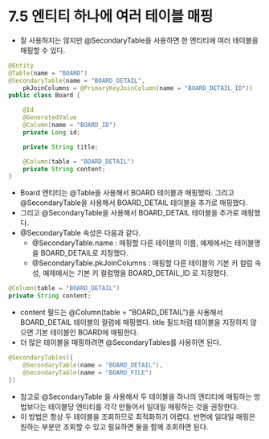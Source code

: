 # 7.5 엔티티 하나에 여러 테이블 매핑
- 잘 사용하지는 않지만 @SecondaryTable을 사용하면 한 엔티티에 여러 테이블을 매핑할 수 있다.
```java
@Entity
@Table(name = "BOARD")
@SecondaryTable(name = "BOARD_DETAIL",
	pkJoinColumns = @PrimaryKeyJoinColumn(name = "BOARD_DETAIL_ID"))
public class Board {

	@Id
	@GeneratedValue
	@Column(name = "BOARD_ID")
	private Long id;

	private String title;

	@Column(table = "BOARD_DETAIL")
	private String content;
}
```
- Board 엔티티는 @Table을 사용해서 BOARD 테이블과 매핑했따. 그리고 @SecondaryTable을 사용해서 BOARD_DETAIL 테이블을 추가로 매핑했다.
- 그리고 @SecondaryTable을 사용해서 BOARD_DETAIL 테이블을 추가로 매핑했다.
- @SecondaryTable 속성은 다음과 같다.
  - @SecondaryTable.name : 매핑할 다른 테이블의 이름, 예제에서는 테이블명을 BOARD_DETAIL로 지정했다.
  - @SecondaryTable.pkJoinColumns : 매핑할 다른 테이블의 기본 키 컬럼 속성, 예제에서는 기본 키 컬럼명을 BOARD_DETAIL_ID 로 지정했다.
```java
@Column(table = "BOARD_DETAIL")
private String content;
```
- content 필드는 @Column(table = "BOARD_DETAIL")을 사용해서 BOARD_DETAIL 테이블의 컬럼에 매핑했다. title 필드처럼 테이블을 지정하지 않으면 기본 테이블인
BOARD에 매핑한다.
- 더 많은 테이블을 매핑하려면 @SecondaryTables를 사용하면 된다.
```java
@SecondaryTables({
    @SecondaryTable(name = "BOARD_DETAIL"),
    @SecondaryTable(name = "BOARD_FILE")
})
```
- 참고로 @SecondaryTable 을 사용해서 두 테이블을 하나의 엔티티에 매핑하는 방법보다는 테이블당 엔티티를 각각 만들어서 일대일 매핑하는 것을 권장한다.
- 이 방법은 항상 두 테이블을 조회하므로 최적화하기 어렵다. 반면에 일대일 매핑은 원하는 부분만 조회할 수 있고 필요하면 둘을 함께 조회하면 된다.
